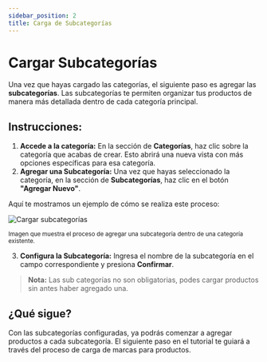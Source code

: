 ```yaml
---
sidebar_position: 2
title: Carga de Subcategorías
---
```


# Cargar Subcategorías

Una vez que hayas cargado las categorías, el siguiente paso es agregar las **subcategorías**. Las subcategorías te permiten organizar tus productos de manera más detallada dentro de cada categoría principal.

## Instrucciones:

1. **Accede a la categoría:** En la sección de **Categorías**, haz clic sobre la categoría que acabas de crear. Esto abrirá una nueva vista con más opciones específicas para esa categoría.
2. **Agregar una Subcategoría:** Una vez que hayas seleccionado la categoría, en la sección de **Subcategorías**, haz clic en el botón **"Agregar Nuevo"**.

Aquí te mostramos un ejemplo de cómo se realiza este proceso:

<div style={{ textAlign: 'center' }}>
  <img 
    src="../../img/agregar-subcategoria.png" 
    alt="Cargar subcategorías" 
    style={{ maxWidth: '700px', border: '1px solid #ddd', borderRadius: '8px' }} 
  />
  <p><small>Imagen que muestra el proceso de agregar una subcategoría dentro de una categoría existente.</small></p>
</div>

3. **Configura la Subcategoría:** Ingresa el nombre de la subcategoría en el campo correspondiente y presiona **Confirmar**.

> **Nota:** Las sub categorías no son obligatorias, podes cargar productos sin antes haber agregado una.

## ¿Qué sigue?

Con las subcategorías configuradas, ya podrás comenzar a agregar productos a cada subcategoría. El siguiente paso en el tutorial te guiará a través del proceso de carga de marcas para productos.
